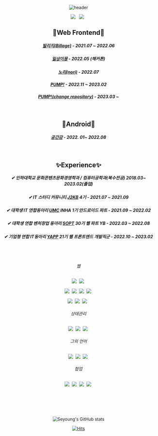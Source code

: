 <div align="center">

![header](https://capsule-render.vercel.app/api?type=Slice&color=AE55D4&fontColor=FFF&height=200&section=header&text=Seyoung%20Choi&fontSize=80&animation=twinkling)

<!-- <a href="https://sopt.org/"><img src="https://img.shields.io/badge/SOPT -blueviolet?style=flat-square&logoColor=white"/></a>
&nbsp; -->
<a href="https://sebada.tistory.com/"><img src="https://img.shields.io/badge/Tech Blog-black?style=flat-square&logo=Tistory&logoColor=white"/></a>
&nbsp;
<a href="mailto:sychoi0516@naver.com"><img src="https://img.shields.io/badge/sychoi0516@naver.com -black?style=flat-square&logo=Gmail&logoColor=white"/></a>
&nbsp;

  
  

##  💜Web Frontend💜

##### [빌리지(Billage)](https://github.com/Billage/Front-End) - 2021.07 ~ 2022.06

##### [일상이몽](https://github.com/ILsangEmong/ILsangEmong-Web) - 2022.05 (해커톤)

##### [노리(nori)](https://github.com/nori-dongsan/nori-client) - 2022.07
  
##### [PUMP!](https://github.com/YAPP-Github/21st-ALL-Rounder-Team-1-Web) - 2022.11 ~ 2023.02
  
##### [PUMP!(change repository)](https://github.com/say-young516/pump-web) - 2023.03 ~ 

<br/>

##  💚Android💚

##### [공간감](https://github.com/GongGanGam/GongGanGam-Client) - 2022. 01~ 2022.08

<br/>

## ✨Experience✨
##### ✔ 인하대학교 문화콘텐츠문화경영학과 / 컴퓨터공학과(복수전공) 2018.03~ 2023.02(졸업)

##### ✔ IT 스터디 커뮤니티 [J2KB](https://www.j2kb.com/) 4기 - 2021.07 ~ 2021.09

##### ✔ 대학생 IT 연합동아리 [UMC](https://www.makeus.in/umc) INHA 1기 안드로이드 파트 - 2021.09 ~ 2022.02

##### ✔ 대학생 연합 벤처창업 동아리 [SOPT](https://sopt.org/) 30기 웹 파트 YB - 2022.03 ~ 2022.08

##### ✔ 기업형 연합 IT동아리 [YAPP](https://www.yapp.co.kr/) 21기 웹 프론트엔드 개발직군 - 2022.10 ~ 2023.02

<br/>

<br/>

###### 웹


<img src="https://img.shields.io/badge/React -61DAFB?style=flat-square&logo=React&logoColor=white"/>&nbsp;
<img src="https://img.shields.io/badge/Next.js -000000?style=flat-square&logo=Next.js&logoColor=white"/>&nbsp;

<img src="https://img.shields.io/badge/TypeScript -3178C6?style=flat-square&logo=TypeScript&logoColor=white"/>&nbsp;
<img src="https://img.shields.io/badge/styled-components -DB7093?style=flat-square&logo=styled-components&logoColor=white"/>&nbsp;
<img src="https://img.shields.io/badge/Ant Design -0170FE?style=flat-square&logo=Ant Design&logoColor=white"/>&nbsp;
<img src="https://img.shields.io/badge/Emotion -D26AC2?style=flat-square&logo=emotion&logoColor=white"/>&nbsp;


<img src="https://img.shields.io/badge/HTML5 -E34F26?style=flat-square&logo=HTML5&logoColor=white"/>&nbsp;
<img src="https://img.shields.io/badge/JavaScript -F7DF1E?style=flat-square&logo=JavaScript&logoColor=white"/>&nbsp;
<img src="https://img.shields.io/badge/CSS3 -1572B6?style=flat-square&logo=CSS3&logoColor=white"/> &nbsp;

###### 상태관리


<img src="https://img.shields.io/badge/Redux -764ABC?style=flat-square&logo=Redux&logoColor=white"/>&nbsp;
<img src="https://img.shields.io/badge/Redux toolkit -593D88?style=flat-square&logo=Redux&logoColor=white"/>&nbsp;
<img src="https://img.shields.io/badge/Recoil -20232A?style=flat-square&logo=&logoColor=white"/>&nbsp;


###### 그외 언어


<img src="https://img.shields.io/badge/Kotlin -7F52FF?style=flat-square&logo=Kotlin&logoColor=white"/>&nbsp;
<img src="https://img.shields.io/badge/C++ -00599C?style=flat-square&logo=C%2B%2B&logoColor=white"/>&nbsp;
<img src="https://img.shields.io/badge/Java -007396?style=flat-square&logo=Java&logoColor=white"/>&nbsp;



###### 협업



<img src="https://img.shields.io/badge/Git -F05032?style=flat-square&logo=Git&logoColor=white"/>&nbsp;
<img src="https://img.shields.io/badge/Figma -F24E1E?style=flat-square&logo=Figma&logoColor=white"/>&nbsp;
<img src="https://img.shields.io/badge/Notion -000000?style=flat-square&logo=Notion&logoColor=white"/>&nbsp;
<img src="https://img.shields.io/badge/Slack -4A154B?style=flat-square&logo=Slack&logoColor=white"/>&nbsp;


<br/>



<br/>
<br/>
<br/>

![Seyoung's GitHub stats](https://github-readme-stats.vercel.app/api?username=say-young516&show_icons=true&theme=tokyonight)



[![Hits](https://hits.seeyoufarm.com/api/count/incr/badge.svg?url=https%3A%2F%2Fgithub.com%2Fsay-young516&count_bg=%23BCBCBC&title_bg=%23000000&icon=github.svg&icon_color=%23FFFFFF&title=%E3%80%80&edge_flat=false)](https://hits.seeyoufarm.com)
</div>
